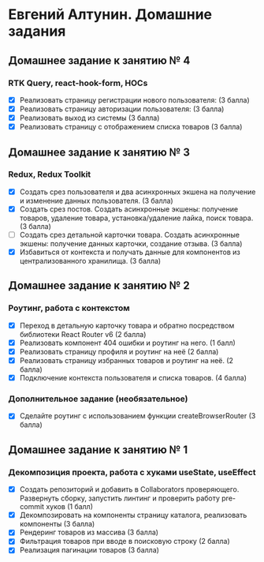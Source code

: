 # Евгений Алтунин. Домашние задания

## Домашнее задание к занятию № 4

### RTK Query, react-hook-form, HOCs

-   [x] Реализовать страницу регистрации нового пользователя: (3 балла)
-   [x] Реализовать страницу авторизации пользователя: (3 балла)
-   [x] Реализовать выход из системы (3 балла)
-   [x] Реализовать страницу с отображением списка товаров (3 балла)

## Домашнее задание к занятию № 3

### Redux, Redux Toolkit

-   [x] Создать срез пользователя и два асинхронных экшена на получение и изменение данных пользователя. (3 балла)
-   [x] Создать срез постов. Создать асинхронные экшены: получение товаров, удаление товара, установка/удаление лайка, поиск товара. (3 балла)
-   [ ] Создать срез детальной карточки товара. Создать асинхронные экшены: получение данных карточки, создание отзыва. (3 балла)
-   [x] Избавиться от контекста и получать данные для компонентов из централизованного хранилища. (3 балла)

## Домашнее задание к занятию № 2

### Роутинг, работа с контекстом

-   [x] Переход в детальную карточку товара и обратно посредством библиотеки React Router v6 (2 балла)
-   [x] Реализовать компонент 404 ошибки и роутинг на него. (1 балл)
-   [x] Реализовать страницу профиля и роутинг на неё (2 балла)
-   [x] Реализовать страницу избранных товаров и роутинг на неё. (2 балла)
-   [x] Подключение контекста пользователя и списка товаров. (4 балла)

### Дополнительное задание (необязательное)

-   [x] Сделайте роутинг с использованием функции createBrowserRouter (3 балла)

## Домашнее задание к занятию № 1

### Декомпозиция проекта, работа с хуками useState, useEffect

-   [x] Создать репозиторий и добавить в Collaborators проверяющего. Развернуть сборку, запустить линтинг и проверить работу pre-commit хуков (1 балл)
-   [x] Декомпозировать на компоненты страницу каталога, реализовать компоненты (3 балла)
-   [x] Рендеринг товаров из массива (3 балла)
-   [x] Фильтрация товаров при вводе в поисковую строку (2 балла)
-   [x] Реализация пагинации товаров (3 балла)
